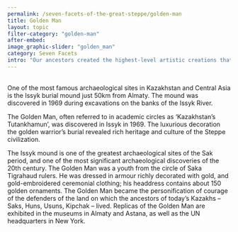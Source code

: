 ```yaml
---
permalink: /seven-facets-of-the-great-steppe/golden-man
title: Golden Man
layout: topic
filter-category: "golden-man"
after-embed:
image_graphic-slider: "golden_man"
category: Seven Facets
intro: "Our ancestors created the highest-level artistic creations that still amaze the imagination. Skillful golden guise of a warrior indicates confident mastery of the ancient masters of gold processing techniques. It also revealed a rich mythology, reflecting power and aesthetics of the Steppe civilization."
---
```


<br/>
One of the most famous archaeological sites in Kazakhstan and Central Asia is the Issyk burial mound just 50km from Almaty. The mound was discovered in 1969 during excavations on the banks of the Issyk River. <br/>

The Golden Man, often referred to in academic circles as ‘Kazakhstan’s Tutankhamun’, was discovered in Issyk in 1969. The luxurious decoration the golden warrior’s burial revealed rich heritage and culture of the Steppe civilization.

The Issyk mound is one of the greatest archaeological sites of the Sak period, and one of the most significant archaeological discoveries of the 20th century. The Golden Man was a youth from the circle of Saka Tigrahaud rulers. He was dressed in armour richly decorated with gold, and gold-embroidered ceremonial clothing; his headdress contains about 150 golden ornaments. The Golden Man became the personification of courage of the defenders of the land on which the ancestors of today’s Kazakhs – Saks, Huns, Usuns, Kipchak – lived. Replicas of the Golden Man are exhibited in the museums in Almaty and Astana, as well as the UN headquarters in New York.<br/>
